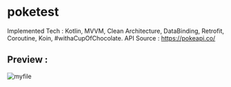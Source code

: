 # poketest
Implemented Tech : Kotlin, MVVM, Clean Architecture, DataBinding, Retrofit, Coroutine, Koin, #withaCupOfChocolate. API Source : https://pokeapi.co/

## Preview :
![myfile](https://almuwahhid.online/poketest-2.gif)
